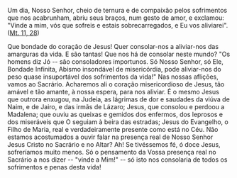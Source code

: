 
Um dia, Nosso Senhor, cheio de ternura e de compaixão pelos sofrimentos que nos acabrunham, abriu seus braços, num gesto de amor, e exclamou: "Vinde a mim, vós que sofreis e estais sobrecarregados, e Eu vos aliviarei". ([Mt. 11, 28](https://vulgata.online/bible/Mt.11?ed=MS&vfn=MS.Mt.11.28:vs))

Que bondade do coração de Jesus! Quer consolar-nos a aliviar-nos das amarguras da vida. E são tantas! Que nos há de consolar neste mundo? "Os homens diz Jó -- são consoladores importunos. Só Nosso Senhor, só Ele, Bondade Infinita, Abismo insondável de misericórdia, pode aliviar-nos do peso quase insuportável dos sofrimentos da vida!" Nas nossas aflições, vamos ao Sacrário. Acharemos ali o coração misericordioso de Jesus, tão amável e tão amante, à nossa espera, para nos aliviar. É o mesmo Jesus que outrora enxugou, na Judeia, as lágrimas de dor e saudades da viúva de Naim, e de Jairo, e das irmãs de Lázaro; Jesus, que consolou e perdoou a Madalena; que ouviu as queixas e gemidos dos enfermos, dos leprosos e dos miseráveis que O seguiam à beira das estradas; Jesus do Evangelho, o Filho de Maria, real e verdadeiramente presente como está no Céu. Não estamos acostumados a ouvir falar na presença real de Nosso Senhor Jesus Cristo no Sacrário e no Altar? Ah! Se tivéssemos fé, ó doce Jesus, sofreríamos muito menos. Só o pensamento da Vossa presença real no Sacrário a nos dizer -- "vinde a Mim!" -- só isto nos consolaria de todos os sofrimentos e penas desta vida!

